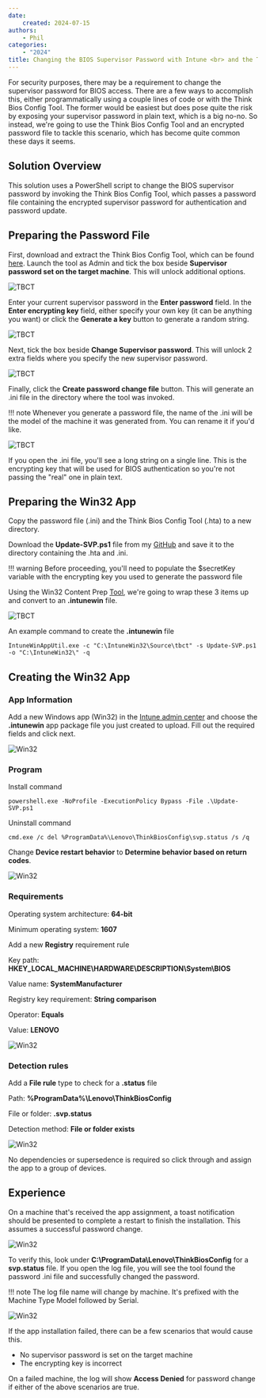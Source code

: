 ```yaml
---
date:
    created: 2024-07-15
authors:
    - Phil
categories:
    - "2024"
title: Changing the BIOS Supervisor Password with Intune <br> and the Think Bios Config Tool
---
```


For security purposes, there may be a requirement to change the supervisor password for BIOS access. There are a few ways to accomplish this, either programmatically using a couple lines of code or with the Think Bios Config Tool. The former would be easiest but does pose quite the risk by exposing your supervisor password in plain text, which is a big no-no. So instead, we're going to use the Think Bios Config Tool and an encrypted password file to tackle this scenario, which has become quite common these days it seems.

<!-- more -->

## Solution Overview

This solution uses a PowerShell script to change the BIOS supervisor password by invoking the Think Bios Config Tool, which passes a password file containing the encrypted supervisor password for authentication and password update.

## Preparing the Password File

First, download and extract the Think Bios Config Tool, which can be found [here](https://docs.lenovocdrt.com/guides/tbct/tbct_top). Launch the tool as Admin and tick the box beside **Supervisor password set on the target machine**. This will unlock additional options.

![TBCT](https://cdrt.github.io/mk_blog/img/2024/intune_bios_password/image1.jpg)

Enter your current supervisor password in the **Enter password** field. In the **Enter encrypting key** field, either specify your own key (it can be anything you want) or click the **Generate a key** button to generate a random string. 

![TBCT](https://cdrt.github.io/mk_blog/img/2024/intune_bios_password/image2.jpg)

Next, tick the box beside **Change Supervisor password**. This will unlock 2 extra fields where you specify the new supervisor password.

![TBCT](https://cdrt.github.io/mk_blog/img/2024/intune_bios_password/image3.jpg)

Finally, click the **Create password change file** button. This will generate an .ini file in the directory where the tool was invoked.

!!! note
    Whenever you generate a password file, the name of the .ini will be the model of the machine it was generated from. You can rename it if you'd like.

![TBCT](https://cdrt.github.io/mk_blog/img/2024/intune_bios_password/image4.jpg)

If you open the .ini file, you'll see a long string on a single line. This is the encrypting key that will be used for BIOS authentication so you're not passing the "real" one in plain text.

## Preparing the Win32 App

Copy the password file (.ini) and the Think Bios Config Tool (.hta) to a new directory.

Download the **Update-SVP.ps1** file from my [GitHub](https://github.com/philjorgensen/Intune) and save it to the directory containing the .hta and .ini.

!!! warning
    Before proceeding, you'll need to populate the $secretKey variable with the encrypting key you used to generate the password file

Using the Win32 Content Prep [Tool](https://github.com/Microsoft/Microsoft-Win32-Content-Prep-Tool), we're going to wrap these 3 items up and convert to an **.intunewin** file.

![TBCT](https://cdrt.github.io/mk_blog/img/2024/intune_bios_password/image5.jpg)

An example command to create the **.intunewin** file

```dos
IntuneWinAppUtil.exe -c "C:\IntuneWin32\Source\tbct" -s Update-SVP.ps1 -o "C:\IntuneWin32\" -q
```

## Creating the Win32 App

### App Information

Add a new Windows app (Win32) in the [Intune admin center](https://intune.microsoft.com/#view/Microsoft_Intune_DeviceSettings/AppsWindowsMenu/~/windowsApps) and choose the **.intunewin** app package file you just created to upload. Fill out the required fields and click next.

![Win32](https://cdrt.github.io/mk_blog/img/2024/intune_bios_password/image6.jpg)

### Program

Install command

```dos
powershell.exe -NoProfile -ExecutionPolicy Bypass -File .\Update-SVP.ps1
```

Uninstall command

```dos
cmd.exe /c del %ProgramData%\Lenovo\ThinkBiosConfig\svp.status /s /q
```

Change **Device restart behavior** to **Determine behavior based on return codes**.

![Win32](https://cdrt.github.io/mk_blog/img/2024/intune_bios_password/image7.jpg)

### Requirements

Operating system architecture: **64-bit**

Minimum operating system: **1607**

Add a new **Registry** requirement rule

Key path: **HKEY_LOCAL_MACHINE\HARDWARE\DESCRIPTION\System\BIOS**

Value name: **SystemManufacturer**

Registry key requirement: **String comparison**

Operator: **Equals**

Value: **LENOVO**

![Win32](https://cdrt.github.io/mk_blog/img/2024/intune_bios_password/image8.jpg)

### Detection rules

Add a **File rule** type to check for a **.status** file

Path: **%ProgramData%\Lenovo\ThinkBiosConfig**

File or folder: **.svp.status**

Detection method: **File or folder exists**

![Win32](https://cdrt.github.io/mk_blog/img/2024/intune_bios_password/image9.jpg)

No dependencies or supersedence is required so click through and assign the app to a group of devices.

## Experience

On a machine that's received the app assignment, a toast notification should be presented to complete a restart to finish the installation. This assumes a successful password change.

![Win32](https://cdrt.github.io/mk_blog/img/2024/intune_bios_password/image10.jpg)

To verify this, look under **C:\ProgramData\Lenovo\ThinkBiosConfig** for a **svp.status** file. If you open the log file, you will see the tool found the password .ini file and successfully changed the password.

!!! note
    The log file name will change by machine. It's prefixed with the Machine Type Model followed by Serial.

![Win32](https://cdrt.github.io/mk_blog/img/2024/intune_bios_password/image11.jpg)

If the app installation failed, there can be a few scenarios that would cause this.

  - No supervisor password is set on the target machine
  - The encrypting key is incorrect

On a failed machine, the log will show **Access Denied** for password change if either of the above scenarios are true.
